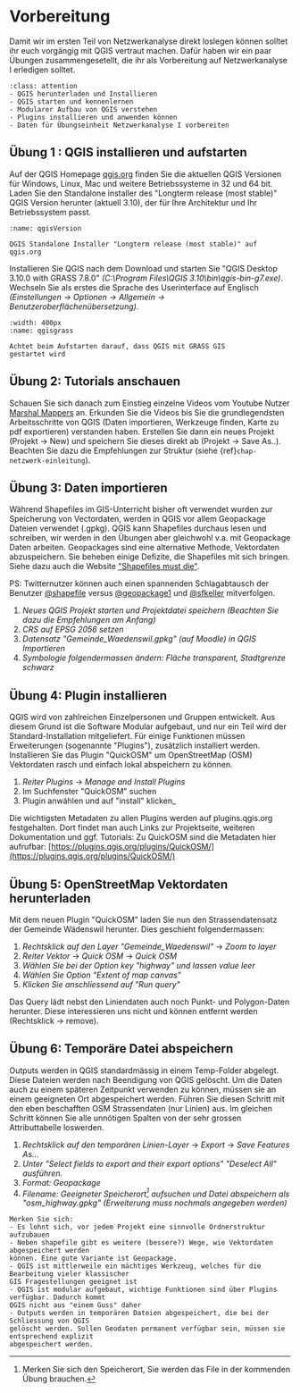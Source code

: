 # Vorbereitung

Damit wir im ersten Teil von Netzwerkanalyse direkt loslegen können solltet ihr euch vorgängig mit QGIS vertraut machen. Dafür haben wir ein paar Übungen zusammengesetellt, die ihr als Vorbereitung auf Netzwerkanalyse I erledigen solltet.

```{admonition} Übungsziele
:class: attention
- QGIS herunterladen und Installieren
- QGIS starten und kennenlernen
- Modularer Aufbau von QGIS verstehen
- Plugins installieren und anwenden können
- Daten für Übungseinheit Netzwerkanalyse I vorbereiten
```

## Übung 1 : QGIS installieren und aufstarten
Auf der QGIS Homepage [qgis.org](https://www.qgis.org/) finden Sie die aktuellen QGIS Versionen für Windows, Linux, Mac und weitere Betriebssysteme in 32 und 64 bit. Laden Sie den Standalone installer des "Longterm release (most stable)" QGIS Version herunter (aktuell 3.10), der für Ihre Architektur und Ihr Betriebssystem passt. 

```{figure} figures/qgisVersion.jpg
:name: qgisVersion

QGIS Standalone Installer "Longterm release (most stable)" auf qgis.org
```

Installieren Sie QGIS nach dem Download und starten Sie "QGIS Desktop 3.10.0 with GRASS 7.8.0"
_(C:\Program Files\QGIS 3.10\bin\qgis-bin-g7.exe)_. Wechseln Sie als erstes die Sprache des Userinterface auf
Englisch _(Einstellungen -> Optionen -> Allgemein -> Benutzeroberflächenübersetzung)_.


```{figure} figures/qgisGrass.jpg
:width: 400px
:name: qgisgrass

Achtet beim Aufstarten darauf, dass QGIS mit GRASS GIS
gestartet wird
```

## Übung 2: Tutorials anschauen

Schauen Sie sich danach zum Einstieg einzelne Videos vom Youtube Nutzer [Marshal Mappers](https://www.youtube.com/channel/UCKwC9hcJr-4mgsNUeJzMAvA/videos) an. Erkunden Sie die Videos bis Sie die grundlegendsten Arbeitsschritte von QGIS (Daten importieren, Werkzeuge finden, Karte zu pdf exportieren) verstanden haben. Erstellen Sie dann ein neues Projekt (Projekt -> New) und speichern Sie dieses direkt ab (Projekt -> Save As..). Beachten Sie dazu die Empfehlungen zur Struktur (siehe {ref}`chap-netzwerk-einleitung`).

## Übung 3: Daten importieren

Während Shapefiles im GIS-Unterricht bisher oft verwendet wurden zur Speicherung von Vectordaten, werden in QGIS vor allem Geopackage Dateien verwendet (.gpkg). QGIS kann Shapefiles durchaus lesen und schreiben, wir werden in den Übungen aber gleichwohl v.a. mit Geopackage Daten arbeiten. Geopackages sind eine alternative Methode, Vektordaten abzuspeichern. Sie beheben einige Defizite, die Shapefiles mit sich bringen. Siehe dazu auch die Website ["Shapefiles must die"](http://switchfromshapefile.org/). 

PS: Twitternutzer können auch einen spannenden Schlagabtausch der Benutzer [@shapefile](https://twitter.com/shapefiIe) versus [@geopackage1](https://twitter.com/geopackage1) und [@sfkeller](https://twitter.com/sfkeller) mitverfolgen.

1. _Neues QGIS Projekt starten und Projektdatei speichern (Beachten Sie dazu die Empfehlungen am Anfang)_
2. _CRS auf EPSG 2056 setzen_
3. _Datensatz "Gemeinde_Waedenswil.gpkg" (auf Moodle) in QGIS Importieren_
4. _Symbologie folgendermassen ändern: Fläche transparent, Stadtgrenze schwarz_

## Übung 4: Plugin installieren

QGIS wird von zahlreichen Einzelpersonen und Gruppen entwickelt. Aus diesem Grund ist die Software Modular aufgebaut, und nur ein Teil wird der Standard-Installation mitgeliefert. Für einige Funktionen müssen Erweiterungen (sogenannte "Plugins"), zusätzlich installiert werden. Installieren Sie das Plugin "QuickOSM" um OpenStreetMap (OSM) Vektordaten rasch und einfach lokal abspeichern zu können.

1. _Reiter Plugins_ -> _Manage and Install Plugins_
2. Im Suchfenster "QuickOSM" suchen
3. Plugin anwählen und auf "install" klicken_

Die wichtigsten Metadaten zu allen Plugins werden auf plugins.qgis.org festgehalten. Dort findet man auch Links zur Projektseite, weiteren Dokumentation und ggf. Tutorials: Zu QuickOSM sind die Metadaten hier aufrufbar: [https://plugins.qgis.org/plugins/QuickOSM/](https://plugins.qgis.org/plugins/QuickOSM/)

## Übung 5: OpenStreetMap Vektordaten herunterladen

Mit dem neuen Plugin "QuickOSM" laden Sie nun den Strassendatensatz der Gemeinde Wädenswil herunter. Dies geschieht folgendermassen:

1. _Rechtsklick auf den Layer "Gemeinde_Waedenswil"_ -> _Zoom to layer_
2. _Reiter Vektor_ -> _Quick OSM_ -> _Quick OSM_
3. _Wählen Sie bei der Option key "highway" und lassen value leer_
4. _Wählen Sie Option "Extent of map canvas"_
5. _Klicken Sie anschliessend auf "Run query"_

Das Query lädt nebst den Liniendaten auch noch Punkt- und Polygon-Daten herunter. Diese interessieren uns nicht und können entfernt werden (Rechtsklick -> remove).


## Übung 6: Temporäre Datei abspeichern

Outputs werden in QGIS standardmässig in einem Temp-Folder abgelegt. Diese Dateien werden nach Beendigung von QGIS gelöscht. Um die Daten auch zu einem späteren Zeitpunkt verwenden zu können, müssen sie an einem geeigneten Ort abgespeichert werden. Führen Sie diesen Schritt mit den eben beschafften OSM Strassendaten (nur Linien) aus. Im gleichen Schritt können Sie alle unnötigen Spalten von der sehr grossen Attributtabelle loswerden.

1. _Rechtsklick auf den temporären Linien-Layer_ -> _Export_ -> _Save Features As..._
2. _Unter "Select fields to export and their export options" "Deselect All" ausführen._
3. _Format: Geopackage_
4. _Filename: Geeigneter Speicherort[^speicherort] aufsuchen und Datei abspeichern als "osm_highway.gpkg"_
    _(Erweiterung muss nochmals angegeben werden)_

[^speicherort]: Merken Sie sich den Speicherort, Sie werden das File in der kommenden Übung brauchen.



```{note}
Merken Sie sich:
- Es lohnt sich, vor jedem Projekt eine sinnvolle Ordnerstruktur aufzubauen
- Neben shapefile gibt es weitere (bessere?) Wege, wie Vektordaten abgespeichert werden
können. Eine gute Variante ist Geopackage.
- QGIS ist mittlerweile ein mächtiges Werkzeug, welches für die Bearbeitung vieler klassischer
GIS Fragestellungen geeignet ist
- QGIS ist modular aufgebaut, wichtige Funktionen sind über Plugins verfügbar. Dadurch kommt
QGIS nicht aus "einem Guss" daher
- Outputs werden in temporären Dateien abgespeichert, die bei der Schliessung von QGIS
gelöscht werden. Sollen Geodaten permanent verfügbar sein, müssen sie entsprechend explizit
abgespeichert werden.
```